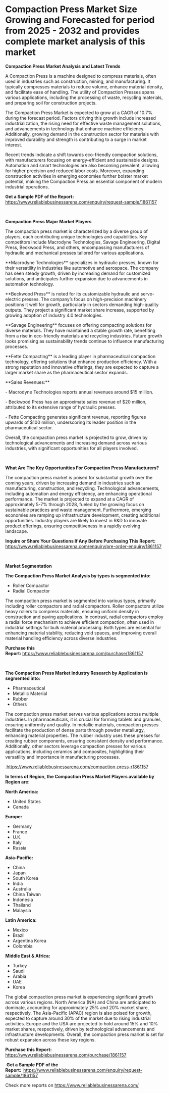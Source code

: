<p><h1>Compaction Press Market Size Growing and Forecasted for period from 2025 - 2032 and provides complete market analysis of this market</h1></p><p><strong>Compaction Press Market Analysis and Latest Trends</strong></p>
<p><p>A Compaction Press is a machine designed to compress materials, often used in industries such as construction, mining, and manufacturing. It typically compresses materials to reduce volume, enhance material density, and facilitate ease of handling. The utility of Compaction Presses spans various applications, including the processing of waste, recycling materials, and preparing soil for construction projects.</p><p>The Compaction Press Market is expected to grow at a CAGR of 10.7% during the forecast period. Factors driving this growth include increased industrialization, the rising need for effective waste management solutions, and advancements in technology that enhance machine efficiency. Additionally, growing demand in the construction sector for materials with improved durability and strength is contributing to a surge in market interest.</p><p>Recent trends indicate a shift towards eco-friendly compaction solutions, with manufacturers focusing on energy-efficient and sustainable designs. Automation and smart technologies are also becoming prevalent, allowing for higher precision and reduced labor costs. Moreover, expanding construction activities in emerging economies further bolster market potential, making the Compaction Press an essential component of modern industrial operations.</p></p>
<p><strong>Get a Sample PDF of the Report:&nbsp;</strong> <a href="https://www.reliablebusinessarena.com/enquiry/request-sample/1861157?utm_campaign=2336&utm_medium=2&utm_source=Github&utm_content=ia&utm_term=22022025&utm_id=compaction-press">https://www.reliablebusinessarena.com/enquiry/request-sample/1861157</a></p>
<p>&nbsp;</p>
<p><strong>Compaction Press Major Market Players</strong></p>
<p><p>The compaction press market is characterized by a diverse group of players, each contributing unique technologies and capabilities. Key competitors include Macrodyne Technologies, Savage Engineering, Digital Press, Beckwood Press, and others, encompassing manufacturers of hydraulic and mechanical presses tailored for various applications.</p><p>**Macrodyne Technologies** specializes in hydraulic presses, known for their versatility in industries like automotive and aerospace. The company has seen steady growth, driven by increasing demand for customized solutions, and anticipates further expansion due to advancements in automation technology.</p><p>**Beckwood Press** is noted for its customizable hydraulic and servo-electric presses. The company’s focus on high-precision machinery positions it well for growth, particularly in sectors demanding high-quality outputs. They project a significant market share increase, supported by growing adoption of industry 4.0 technologies.</p><p>**Savage Engineering** focuses on offering compacting solutions for diverse materials. They have maintained a stable growth rate, benefiting from a rise in eco-friendly materials and recycling industries. Future growth looks promising as sustainability trends continue to influence manufacturing processes.</p><p>**Fette Compacting** is a leading player in pharmaceutical compaction technology, offering solutions that enhance production efficiency. With a strong reputation and innovative offerings, they are expected to capture a larger market share as the pharmaceutical sector expands.</p><p>**Sales Revenues:** </p><p>- Macrodyne Technologies reports annual revenues around $15 million.</p><p>- Beckwood Press has an approximate sales revenue of $20 million, attributed to its extensive range of hydraulic presses.</p><p>- Fette Compacting generates significant revenue, reporting figures upwards of $100 million, underscoring its leader position in the pharmaceutical sector.</p><p>Overall, the compaction press market is projected to grow, driven by technological advancements and increasing demand across various industries, with significant opportunities for all players involved.</p></p>
<p>&nbsp;</p>
<p><strong>What Are The Key Opportunities For Compaction Press Manufacturers?</strong></p>
<p><p>The compaction press market is poised for substantial growth over the coming years, driven by increasing demand in industries such as manufacturing, construction, and recycling. Technological advancements, including automation and energy efficiency, are enhancing operational performance. The market is projected to expand at a CAGR of approximately 5-7% through 2028, fueled by the growing focus on sustainable practices and waste management. Furthermore, emerging economies are ramping up infrastructure development, creating additional opportunities. Industry players are likely to invest in R&D to innovate product offerings, ensuring competitiveness in a rapidly evolving landscape.</p></p>
<p><strong>Inquire or Share Your Questions If Any Before Purchasing This Report:</strong> <a href="https://www.reliablebusinessarena.com/enquiry/pre-order-enquiry/1861157?utm_campaign=2336&utm_medium=2&utm_source=Github&utm_content=ia&utm_term=22022025&utm_id=compaction-press">https://www.reliablebusinessarena.com/enquiry/pre-order-enquiry/1861157</a></p>
<p>&nbsp;</p>
<p><strong>Market Segmentation</strong></p>
<p><strong>The Compaction Press Market Analysis by types is segmented into:</strong></p>
<p><ul><li>Roller Compactor</li><li>Radial Compactor</li></ul></p>
<p><p>The compaction press market is segmented into various types, primarily including roller compactors and radial compactors. Roller compactors utilize heavy rollers to compress materials, ensuring uniform density in construction and paving applications. In contrast, radial compactors employ a radial force mechanism to achieve efficient compaction, often used in industrial settings for bulk material processing. Both types are essential for enhancing material stability, reducing void spaces, and improving overall material handling efficiency across diverse industries.</p></p>
<p><strong>Purchase this Report:&nbsp;</strong><a href="https://www.reliablebusinessarena.com/purchase/1861157?utm_campaign=2336&utm_medium=2&utm_source=Github&utm_content=ia&utm_term=22022025&utm_id=compaction-press">https://www.reliablebusinessarena.com/purchase/1861157</a></p>
<p>&nbsp;</p>
<p><strong>The Compaction Press Market Industry Research by Application is segmented into:</strong></p>
<p><ul><li>Pharmaceutical</li><li>Metallic Material</li><li>Rubber</li><li>Others</li></ul></p>
<p><p>The compaction press market serves various applications across multiple industries. In pharmaceuticals, it is crucial for forming tablets and granules, ensuring uniformity and quality. In metallic materials, compaction presses facilitate the production of dense parts through powder metallurgy, enhancing material properties. The rubber industry uses these presses for creating rubber components, ensuring consistent density and performance. Additionally, other sectors leverage compaction presses for various applications, including ceramics and composites, highlighting their versatility and importance in manufacturing processes.</p></p>
<p><a href="https://www.reliablebusinessarena.com/compaction-press-r1861157?utm_campaign=2336&utm_medium=2&utm_source=Github&utm_content=ia&utm_term=22022025&utm_id=compaction-press">&nbsp;https://www.reliablebusinessarena.com/compaction-press-r1861157</a></p>
<p><strong>In terms of Region, the Compaction Press Market Players available by Region are:</strong></p>
<p>
    <p> <strong> North America: </strong>
        <ul>
            <li>United States</li>
            <li>Canada</li>
        </ul>
        </p> 
    <p> <strong> Europe: </strong>
        <ul>
            <li>Germany</li>
            <li>France</li>
            <li>U.K.</li>
            <li>Italy</li>
            <li>Russia</li>
        </ul>
        </p> 
    <p> <strong> Asia-Pacific: </strong>
        <ul>
            <li>China</li>
            <li>Japan</li>
            <li>South Korea</li>
            <li>India</li>
            <li>Australia</li>
            <li>China Taiwan</li>
            <li>Indonesia</li>
            <li>Thailand</li>
            <li>Malaysia</li>
        </ul>
        </p> 
    <p> <strong> Latin America: </strong>
        <ul>
            <li>Mexico</li>
            <li>Brazil</li>
            <li>Argentina Korea</li>
            <li>Colombia</li>
        </ul>
        </p> 
    <p> <strong> Middle East & Africa: </strong>
        <ul>
            <li>Turkey</li>
            <li>Saudi</li>
            <li>Arabia</li>
            <li>UAE</li>
            <li>Korea</li>
        </ul>
    </p>
    </p>
<p><p>The global compaction press market is experiencing significant growth across various regions. North America (NA) and China are anticipated to dominate, accounting for approximately 25% and 20% market share, respectively. The Asia-Pacific (APAC) region is also poised for growth, expected to capture around 30% of the market due to rising industrial activities. Europe and the USA are projected to hold around 15% and 10% market shares, respectively, driven by technological advancements and infrastructure developments. Overall, the compaction press market is set for robust expansion across these key regions.</p></p>
<p><strong>Purchase this Report: </strong><a href="https://www.reliablebusinessarena.com/purchase/1861157?utm_campaign=2336&utm_medium=2&utm_source=Github&utm_content=ia&utm_term=22022025&utm_id=compaction-press">https://www.reliablebusinessarena.com/purchase/1861157</a></p>
<p>&nbsp;<strong>Get a Sample PDF of the Report:&nbsp;&nbsp;</strong><a href="https://www.reliablebusinessarena.com/enquiry/request-sample/1861157?utm_campaign=2336&utm_medium=2&utm_source=Github&utm_content=ia&utm_term=22022025&utm_id=compaction-press">https://www.reliablebusinessarena.com/enquiry/request-sample/1861157</a></p>
<p><strong></strong></p>
<p>Check more reports on <a href="https://www.reliablebusinessarena.com/?utm_campaign=2336&utm_medium=2&utm_source=Github&utm_content=ia&utm_term=22022025&utm_id=compaction-press">https://www.reliablebusinessarena.com/</a></p>